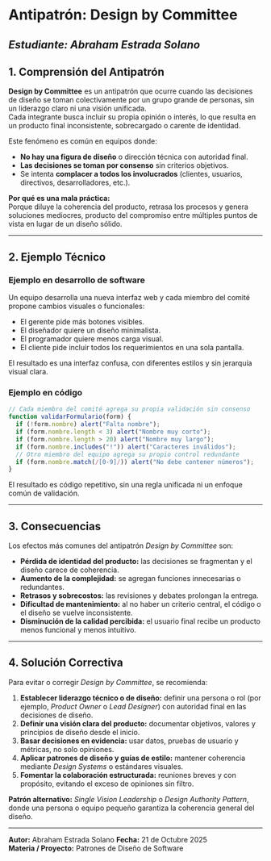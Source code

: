 #  Antipatrón: Design by Committee

*Estudiante: Abraham Estrada Solano*
---
## 1. Comprensión del Antipatrón

**Design by Committee** es un antipatrón que ocurre cuando las decisiones de diseño se toman colectivamente por un grupo grande de personas, sin un liderazgo claro ni una visión unificada.  
Cada integrante busca incluir su propia opinión o interés, lo que resulta en un producto final inconsistente, sobrecargado o carente de identidad.

Este fenómeno es común en equipos donde:
- **No hay una figura de diseño** o dirección técnica con autoridad final.  
- **Las decisiones se toman por consenso** sin criterios objetivos.  
- Se intenta **complacer a todos los involucrados** (clientes, usuarios, directivos, desarrolladores, etc.).

 **Por qué es una mala práctica:**  
Porque diluye la coherencia del producto, retrasa los procesos y genera soluciones mediocres, producto del compromiso entre múltiples puntos de vista en lugar de un diseño sólido.

---

## 2. Ejemplo Técnico

### Ejemplo en desarrollo de software
Un equipo desarrolla una nueva interfaz web y cada miembro del comité propone cambios visuales o funcionales:
- El gerente pide más botones visibles.  
- El diseñador quiere un diseño minimalista.  
- El programador quiere menos carga visual.  
- El cliente pide incluir todos los requerimientos en una sola pantalla.

El resultado es una interfaz confusa, con diferentes estilos y sin jerarquía visual clara.  

### Ejemplo en código
```javascript
// Cada miembro del comité agrega su propia validación sin consenso
function validarFormulario(form) {
  if (!form.nombre) alert("Falta nombre");
  if (form.nombre.length < 3) alert("Nombre muy corto");
  if (form.nombre.length > 20) alert("Nombre muy largo");
  if (form.nombre.includes("!")) alert("Caracteres inválidos");
  // Otro miembro del equipo agrega su propio control redundante
  if (form.nombre.match(/[0-9]/)) alert("No debe contener números");
}
```
El resultado es código repetitivo, sin una regla unificada ni un enfoque común de validación.

---

## 3. Consecuencias

Los efectos más comunes del antipatrón *Design by Committee* son:

- **Pérdida de identidad del producto:** las decisiones se fragmentan y el diseño carece de coherencia.  
- **Aumento de la complejidad:** se agregan funciones innecesarias o redundantes.  
- **Retrasos y sobrecostos:** las revisiones y debates prolongan la entrega.  
- **Dificultad de mantenimiento:** al no haber un criterio central, el código o el diseño se vuelve inconsistente.  
- **Disminución de la calidad percibida:** el usuario final recibe un producto menos funcional y menos intuitivo.

---

##  4. Solución Correctiva

Para evitar o corregir *Design by Committee*, se recomienda:

1. **Establecer liderazgo técnico o de diseño:** definir una persona o rol (por ejemplo, *Product Owner* o *Lead Designer*) con autoridad final en las decisiones de diseño.  
2. **Definir una visión clara del producto:** documentar objetivos, valores y principios de diseño desde el inicio.  
3. **Basar decisiones en evidencia:** usar datos, pruebas de usuario y métricas, no solo opiniones.  
4. **Aplicar patrones de diseño y guías de estilo:** mantener coherencia mediante *Design Systems* o estándares visuales.  
5. **Fomentar la colaboración estructurada:** reuniones breves y con propósito, evitando el exceso de opiniones sin filtro.

**Patrón alternativo:** *Single Vision Leadership* o *Design Authority Pattern*, donde una persona o equipo pequeño garantiza la coherencia general del diseño.

---


 **Autor:** Abraham Estrada Solano 
 **Fecha:** 21 de Octubre 2025  
 **Materia / Proyecto:** Patrones de Diseño de Software  
